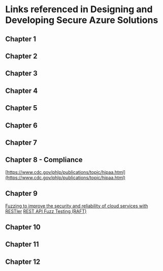 # Links referenced in Designing and Developing Secure Azure Solutions

## Chapter 1

## Chapter 2

## Chapter 3

## Chapter 4

## Chapter 5

## Chapter 6


## Chapter 7


## Chapter 8 - Compliance
[https://www.cdc.gov/phlp/publications/topic/hipaa.html](https://www.cdc.gov/phlp/publications/topic/hipaa.html)

## Chapter 9
[Fuzzing to improve the security and reliability of cloud services with RESTler](https://www.youtube.com/watch?v=FYmiPoRwEbE)
[REST API Fuzz Testing (RAFT)](https://github.com/microsoft/rest-api-fuzz-testing)

## Chapter 10



## Chapter 11

## Chapter 12
